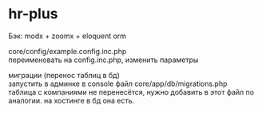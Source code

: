 # hr-plus

Бэк: modx + zoomx + eloquent orm

core/config/example.config.inc.php    
переименовать на config.inc.php, изменить параметры

миграции (перенос таблиц в бд)    
запустить в админке в console файл core/app/db/migrations.php    
таблица с компаниями не перенесётся, нужно добавить в этот файл по аналогии. на хостинге в бд она есть.